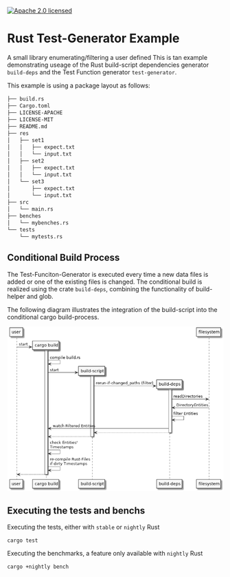 [![Apache 2.0 licensed][licence-badge]][licence-url]
# Rust Test-Generator Example

A small library enumerating/filtering a user defined 
This is tan example demonstrating useage of the Rust build-script dependencies generator  `build-deps` and 
the Test Function generator `test-generator`.

This example is using a package layout as follows:
```
├── build.rs
├── Cargo.toml
├── LICENSE-APACHE
├── LICENSE-MIT
├── README.md
├── res
│   ├── set1
│   │   ├── expect.txt
│   │   └── input.txt
│   ├── set2
│   │   ├── expect.txt
│   │   └── input.txt
│   └── set3
│       ├── expect.txt
│       └── input.txt
├── src
│   └── main.rs
├── benches
│   └── mybenches.rs
└── tests
    └── mytests.rs
```

## Conditional Build Process

The Test-Funciton-Generator is executed every time a new data files is added or one of the existing files is changed.
The conditional build is realized using the crate `build-deps`, combining the functionality of build-helper and glob.

The following diagram illustrates the integration of the build-script into the conditional cargo build-process.

![ <Diagram - Build Script Intregration> ](docs/build-script-sequence.png)

## Executing the tests and benchs
Executing the tests, either with `stable` or `nightly` Rust
```
cargo test
```

Executing the benchmarks, a feature only available with `nightly` Rust
```
cargo +nightly bench 
```
[licence-badge]: https://img.shields.io/badge/License-Apache%202.0-blue.svg
[licence-url]: LICENSE.md
